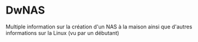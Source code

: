 # DwNAS
Multiple information sur la création d'un NAS à la maison ainsi que d'autres informations sur la Linux (vu par un débutant)

